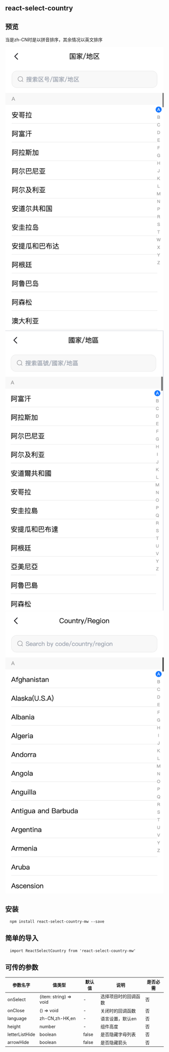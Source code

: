 ## react-select-country

## 预览
当是zh-CN时是以拼音排序，其余情况以英文排序

![alt text](image-2.png)![alt text](image-1.png)![alt text](image.png)

## 安装
```
  npm install react-select-country-mw --save
```

## 简单的导入
```
  import ReactSelectCountry from 'react-select-country-mw'
```

## 可传的参数
| 参数名字 | 值类型 | 默认值 | 说明 | 是否必需 |
|---------|---------|--------|------|----------|
| onSelect | (item: string) => void | - | 选择项目时的回调函数 | 否 |
| onClose | () => void | - | 关闭时的回调函数 | 否 |
| language | zh-CN,zh-HK,en | - | 语言设置，默认en | 否 |
| height | number | - | 组件高度 | 否 |
| letterListHide | boolean | false | 是否隐藏字母列表 | 否 |
| arrowHide | boolean | false | 是否隐藏箭头 | 否 |
